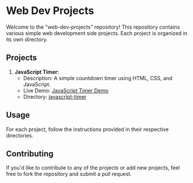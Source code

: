 # Web Dev Projects

Welcome to the "web-dev-projects" repository! This repository contains various simple web development side projects. Each project is organized in its own directory.

## Projects

1. **JavaScript Timer:**
   - Description: A simple countdown timer using HTML, CSS, and JavaScript.
   - Live Demo: [JavaScript Timer Demo](https://codepen.io/shekilrahman/pen/LYazdmg)
   - Directory: [javascript-timer](./timer)

<!-- Add additional projects here -->

## Usage

For each project, follow the instructions provided in their respective directories.

## Contributing

If you'd like to contribute to any of the projects or add new projects, feel free to fork the repository and submit a pull request.

